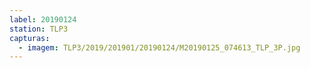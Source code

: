 ```yaml
---
label: 20190124
station: TLP3
capturas:
  - imagem: TLP3/2019/201901/20190124/M20190125_074613_TLP_3P.jpg
---
```

